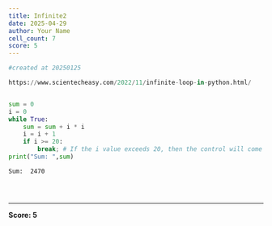 ```yaml
---
title: Infinite2
date: 2025-04-29
author: Your Name
cell_count: 7
score: 5
---
```


```python
#created at 20250125
```


```python
https://www.scientecheasy.com/2022/11/infinite-loop-in-python.html/
```


```python

```


```python
sum = 0
i = 0
while True:
    sum = sum + i * i
    i = i + 1
    if i >= 20:
        break; # If the i value exceeds 20, then the control will come out of this loop.
print("Sum: ",sum)

```

    Sum:  2470



```python

```


```python

```


```python

```


---
**Score: 5**